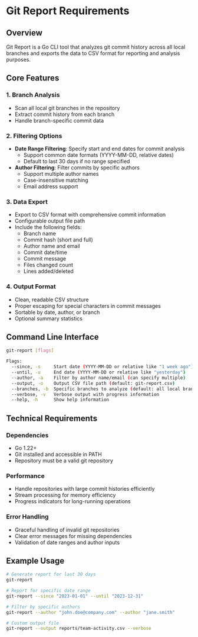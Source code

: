 # Git Report Requirements

## Overview

Git Report is a Go CLI tool that analyzes git commit history across all local branches and exports the data to CSV format for reporting and analysis purposes.

## Core Features

### 1. Branch Analysis
- Scan all local git branches in the repository
- Extract commit history from each branch
- Handle branch-specific commit data

### 2. Filtering Options
- **Date Range Filtering**: Specify start and end dates for commit analysis
  - Support common date formats (YYYY-MM-DD, relative dates)
  - Default to last 30 days if no range specified
- **Author Filtering**: Filter commits by specific authors
  - Support multiple author names
  - Case-insensitive matching
  - Email address support

### 3. Data Export
- Export to CSV format with comprehensive commit information
- Configurable output file path
- Include the following fields:
  - Branch name
  - Commit hash (short and full)
  - Author name and email
  - Commit date/time
  - Commit message
  - Files changed count
  - Lines added/deleted

### 4. Output Format
- Clean, readable CSV structure
- Proper escaping for special characters in commit messages
- Sortable by date, author, or branch
- Optional summary statistics

## Command Line Interface

```bash
git-report [flags]

Flags:
  --since, -s     Start date (YYYY-MM-DD or relative like "1 week ago")
  --until, -u     End date (YYYY-MM-DD or relative like "yesterday") 
  --author, -a    Filter by author name/email (can specify multiple)
  --output, -o    Output CSV file path (default: git-report.csv)
  --branches, -b  Specific branches to analyze (default: all local branches)
  --verbose, -v   Verbose output with progress information
  --help, -h      Show help information
```

## Technical Requirements

### Dependencies
- Go 1.22+ 
- Git installed and accessible in PATH
- Repository must be a valid git repository

### Performance
- Handle repositories with large commit histories efficiently
- Stream processing for memory efficiency
- Progress indicators for long-running operations

### Error Handling
- Graceful handling of invalid git repositories
- Clear error messages for missing dependencies
- Validation of date ranges and author inputs

## Example Usage

```bash
# Generate report for last 30 days
git-report

# Report for specific date range
git-report --since "2023-01-01" --until "2023-12-31"

# Filter by specific authors
git-report --author "john.doe@company.com" --author "jane.smith"

# Custom output file
git-report --output reports/team-activity.csv --verbose
```
